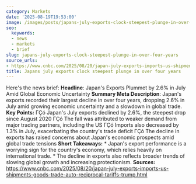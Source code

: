 ```yaml
---
category: Markets
date: '2025-08-19T19:53:00'
image: /images/posts/japans-july-exports-clock-steepest-plunge-in-over-four-years.jpeg
seo:
  keywords:
  - news
  - markets
  - brief
slug: japans-july-exports-clock-steepest-plunge-in-over-four-years
source_urls:
- https://www.cnbc.com/2025/08/20/japan-july-exports-imports-us-shipments-goods-trade-auto-reciprocal-tariffs-trump.html
title: Japans july exports clock steepest plunge in over four years
---
```


Here's the news brief:  **Headline**: Japan's Exports Plummet by 2.6% in July Amid Global Economic Uncertainty  **Summary Meta Description**: Japan's exports recorded their largest decline in over four years, dropping 2.6% in July amid growing economic uncertainty and a slowdown in global trade.  **Key Points:**  ΓÇó Japan's July exports declined by 2.6%, the steepest drop since August 2020 ΓÇó The fall was attributed to weaker demand from major trading partners, including the US ΓÇó Imports also decreased by 1.3% in July, exacerbating the country's trade deficit ΓÇó The decline in exports has raised concerns about Japan's economic prospects amid global trade tensions  **Short Takeaways:**  * Japan's export performance is a worrying sign for the country's economy, which relies heavily on international trade. * The decline in exports also reflects broader trends of slowing global growth and increasing protectionism.  **Sources:**  https://www.cnbc.com/2025/08/20/japan-july-exports-imports-us-shipments-goods-trade-auto-reciprocal-tariffs-trump.html